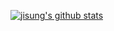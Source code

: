 [![jisung's github stats](https://github-readme-stats.vercel.app/api?username=jisungyoon)](https://github.com/anuraghazra/github-readme-stats)
